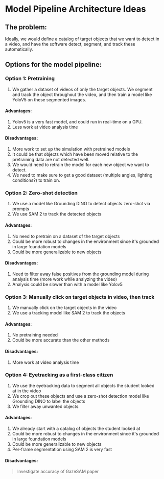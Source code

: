 # Model Pipeline Architecture Ideas

## The problem:

Ideally, we would define a catalog of target objects that we want to detect in a video, and have the software detect, segment, and track these automatically.


<!-- Note: could maybe improve accuracy of pipeline to detect frames where there is a large amount of motion blur, and skip these for grounding -->

## Options for the model pipeline:

### Option 1: Pretraining

1. We gather a dataset of videos of only the target objects. We segment and track the object throughout the video, and then train a model like YoloV5 on these segmented images.

#### Advantages:

1. Yolov5 is a very fast model, and could run in real-time on a GPU.
2. Less work at video analysis time

#### Disadvantages:

1. More work to set up the simulation with pretrained models
2. It could be that objects which have been moved relative to the pretraining data are not detected well.
3. We would need to retrain the model for each new object we want to detect.
4. We need to make sure to get a good dataset (multiple angles, lighting conditions?) to train on.

### Option 2: Zero-shot detection

1. We use a model like Grounding DINO to detect objects zero-shot via prompts
2. We use SAM 2 to track the detected objects

#### Advantages:

1. No need to pretrain on a dataset of the target objects
2. Could be more robust to changes in the environment since it's grounded in large foundation models
3. Could be more generalizable to new objects

#### Disadvantages:

1. Need to filter away false positives from the grounding model during analysis time (more work while analyzing the video)
2. Analysis could be slower than with a model like Yolov5

### Option 3: Manually click on target objects in video, then track

1. We manually click on the target objects in the video
2. We use a tracking model like SAM 2 to track the objects

#### Advantages:

1. No pretraining needed
2. Could be more accurate than the other methods

#### Disadvantages:

1. More work at video analysis time

### Option 4: Eyetracking as a first-class citizen

1. We use the eyetracking data to segment all objects the student looked at in the video
2. We crop out these objects and use a zero-shot detection model like Grounding DINO to label the objects
3. We filter away unwanted objects

#### Advantages:

1. We already start with a catalog of objects the student looked at
2. Could be more robust to changes in the environment since it's grounded in large foundation models
3. Could be more generalizable to new objects
4. Per-frame segmentation using SAM 2 is very fast

#### Disadvantages:

> Investigate accuracy of GazeSAM paper